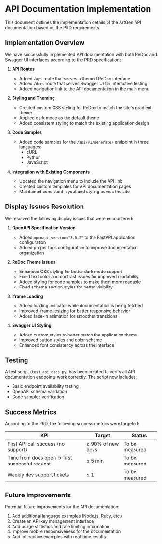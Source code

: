 # API Documentation Implementation

This document outlines the implementation details of the ArtGen API documentation based on the PRD requirements.

## Implementation Overview

We have successfully implemented API documentation with both ReDoc and Swagger UI interfaces according to the PRD specifications:

1. **API Routes**
   - Added `/api` route that serves a themed ReDoc interface
   - Added `/docs` route that serves Swagger UI for interactive testing
   - Added navigation link to the API documentation in the main menu

2. **Styling and Theming**
   - Created custom CSS styling for ReDoc to match the site's gradient theme
   - Applied dark mode as the default theme
   - Added consistent styling to match the existing application design

3. **Code Samples**
   - Added code samples for the `/api/v1/generate/` endpoint in three languages:
     - cURL
     - Python
     - JavaScript

4. **Integration with Existing Components**
   - Updated the navigation menu to include the API link
   - Created custom templates for API documentation pages
   - Maintained consistent layout and styling across the site

## Display Issues Resolution

We resolved the following display issues that were encountered:

1. **OpenAPI Specification Version**
   - Added `openapi_version="3.0.2"` to the FastAPI application configuration
   - Added proper tags configuration to improve documentation organization

2. **ReDoc Theme Issues**
   - Enhanced CSS styling for better dark mode support
   - Fixed text color and contrast issues for improved readability
   - Added styling for code samples to make them more readable
   - Fixed schema section styles for better visibility

3. **Iframe Loading**
   - Added loading indicator while documentation is being fetched
   - Improved iframe resizing for better responsive behavior
   - Added fade-in animation for smoother transitions

4. **Swagger UI Styling**
   - Added custom styles to better match the application theme
   - Improved button styles and color scheme
   - Enhanced font consistency across the interface

## Testing

A test script (`test_api_docs.py`) has been created to verify all API documentation endpoints work correctly. The script now includes:

- Basic endpoint availability testing
- OpenAPI schema validation
- Code samples verification

## Success Metrics

According to the PRD, the following success metrics were targeted:

| KPI | Target | Status |
|-----|--------|--------|
| First API call success (no support) | ≥ 90% of new devs | To be measured |
| Time from docs open → first successful request | ≤ 5 min | To be measured |
| Weekly dev support tickets | ≤ 1 | To be measured |

## Future Improvements

Potential future improvements for the API documentation:

1. Add additional language examples (Node.js, Ruby, etc.)
2. Create an API key management interface
3. Add usage statistics and rate limiting information
4. Improve mobile responsiveness for the documentation
5. Add interactive examples with real-time results 